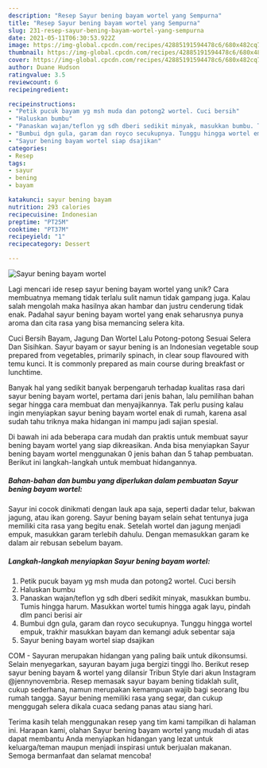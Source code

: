 ```yaml
---
description: "Resep Sayur bening bayam wortel yang Sempurna"
title: "Resep Sayur bening bayam wortel yang Sempurna"
slug: 231-resep-sayur-bening-bayam-wortel-yang-sempurna
date: 2021-05-11T06:30:53.922Z
image: https://img-global.cpcdn.com/recipes/42885191594478c6/680x482cq70/sayur-bening-bayam-wortel-foto-resep-utama.jpg
thumbnail: https://img-global.cpcdn.com/recipes/42885191594478c6/680x482cq70/sayur-bening-bayam-wortel-foto-resep-utama.jpg
cover: https://img-global.cpcdn.com/recipes/42885191594478c6/680x482cq70/sayur-bening-bayam-wortel-foto-resep-utama.jpg
author: Duane Hudson
ratingvalue: 3.5
reviewcount: 6
recipeingredient:

recipeinstructions:
- "Petik pucuk bayam yg msh muda dan potong2 wortel. Cuci bersih"
- "Haluskan bumbu"
- "Panaskan wajan/teflon yg sdh dberi sedikit minyak, masukkan bumbu. Tumis hingga harum. Masukkan wortel tumis hingga agak layu, pindah dlm panci berisi air"
- "Bumbui dgn gula, garam dan royco secukupnya. Tunggu hingga wortel empuk, trakhir masukkan bayam dan kemangi aduk sebentar saja"
- "Sayur bening bayam wortel siap dsajikan"
categories:
- Resep
tags:
- sayur
- bening
- bayam

katakunci: sayur bening bayam 
nutrition: 293 calories
recipecuisine: Indonesian
preptime: "PT25M"
cooktime: "PT37M"
recipeyield: "1"
recipecategory: Dessert

---
```



![Sayur bening bayam wortel](https://img-global.cpcdn.com/recipes/42885191594478c6/680x482cq70/sayur-bening-bayam-wortel-foto-resep-utama.jpg)

Lagi mencari ide resep sayur bening bayam wortel yang unik? Cara membuatnya memang tidak terlalu sulit namun tidak gampang juga. Kalau salah mengolah maka hasilnya akan hambar dan justru cenderung tidak enak. Padahal sayur bening bayam wortel yang enak seharusnya punya aroma dan cita rasa yang bisa memancing selera kita.

Cuci Bersih Bayam, Jagung Dan Wortel Lalu Potong-potong Sesuai Selera Dan Sisihkan. Sayur bayam or sayur bening is an Indonesian vegetable soup prepared from vegetables, primarily spinach, in clear soup flavoured with temu kunci. It is commonly prepared as main course during breakfast or lunchtime.

Banyak hal yang sedikit banyak berpengaruh terhadap kualitas rasa dari sayur bening bayam wortel, pertama dari jenis bahan, lalu pemilihan bahan segar hingga cara membuat dan menyajikannya. Tak perlu pusing kalau ingin menyiapkan sayur bening bayam wortel enak di rumah, karena asal sudah tahu triknya maka hidangan ini mampu jadi sajian spesial.


Di bawah ini ada beberapa cara mudah dan praktis untuk membuat sayur bening bayam wortel yang siap dikreasikan. Anda bisa menyiapkan Sayur bening bayam wortel menggunakan 0 jenis bahan dan 5 tahap pembuatan. Berikut ini langkah-langkah untuk membuat hidangannya.

<!--inarticleads1-->

##### Bahan-bahan dan bumbu yang diperlukan dalam pembuatan Sayur bening bayam wortel:



Sayur ini cocok dinikmati dengan lauk apa saja, seperti dadar telur, bakwan jagung, atau ikan goreng. Sayur bening bayam selain sehat tentunya juga memiliki cita rasa yang begitu enak. Setelah wortel dan jagung menjadi empuk, masukkan garam terlebih dahulu. Dengan memasukkan garam ke dalam air rebusan sebelum bayam. 

<!--inarticleads2-->

##### Langkah-langkah menyiapkan Sayur bening bayam wortel:

1. Petik pucuk bayam yg msh muda dan potong2 wortel. Cuci bersih
1. Haluskan bumbu
1. Panaskan wajan/teflon yg sdh dberi sedikit minyak, masukkan bumbu. Tumis hingga harum. Masukkan wortel tumis hingga agak layu, pindah dlm panci berisi air
1. Bumbui dgn gula, garam dan royco secukupnya. Tunggu hingga wortel empuk, trakhir masukkan bayam dan kemangi aduk sebentar saja
1. Sayur bening bayam wortel siap dsajikan


COM - Sayuran merupakan hidangan yang paling baik untuk dikonsumsi. Selain menyegarkan, sayuran bayam juga bergizi tinggi lho. Berikut resep sayur bening bayam &amp; wortel yang dilansir Tribun Style dari akun Instagram @jennynovembria. Resep memasak sayur bayam bening tidaklah sulit, cukup sederhana, namun merupakan kemampuan wajib bagi seorang Ibu rumah tangga. Sayur bening memiliki rasa yang segar, dan cukup menggugah selera dikala cuaca sedang panas atau siang hari. 

Terima kasih telah menggunakan resep yang tim kami tampilkan di halaman ini. Harapan kami, olahan Sayur bening bayam wortel yang mudah di atas dapat membantu Anda menyiapkan hidangan yang lezat untuk keluarga/teman maupun menjadi inspirasi untuk berjualan makanan. Semoga bermanfaat dan selamat mencoba!
